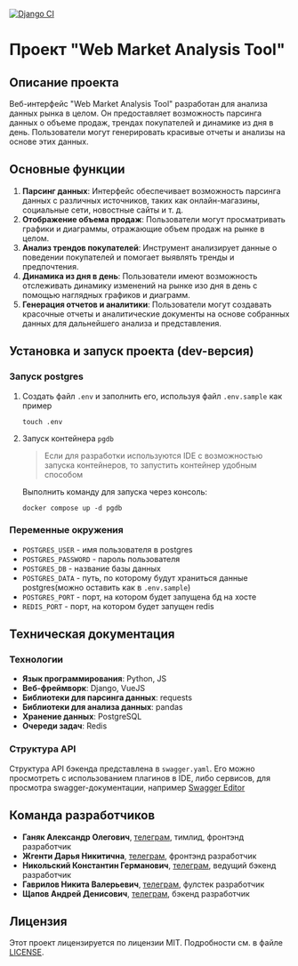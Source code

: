 [![Django CI](https://github.com/plzZarbotay/StockMonitor/actions/workflows/django.yml/badge.svg?branch=master)](https://github.com/plzZarbotay/StockMonitor/actions/workflows/django.yml)
# Проект "Web Market Analysis Tool"

## Описание проекта

Веб-интерфейс "Web Market Analysis Tool" разработан для анализа данных рынка в целом. Он предоставляет возможность
парсинга данных о объеме продаж, трендах покупателей и динамике из дня в день. Пользователи могут генерировать красивые
отчеты и анализы на основе этих данных.

## Основные функции

1. **Парсинг данных**: Интерфейс обеспечивает возможность парсинга данных с различных источников, таких как
   онлайн-магазины, социальные сети, новостные сайты и т. д.
2. **Отображение объема продаж**: Пользователи могут просматривать графики и диаграммы, отражающие объем продаж на рынке
   в целом.
3. **Анализ трендов покупателей**: Инструмент анализирует данные о поведении покупателей и помогает выявлять тренды и
   предпочтения.
4. **Динамика из дня в день**: Пользователи имеют возможность отслеживать динамику изменений на рынке изо дня в день с
   помощью наглядных графиков и диаграмм.
5. **Генерация отчетов и аналитики**: Пользователи могут создавать красочные отчеты и аналитические документы на основе
   собранных данных для дальнейшего анализа и представления.

## Установка и запуск проекта (dev-версия)

### Запуск postgres

1. Создать файл `.env` и заполнить его, используя файл `.env.sample` как пример
   ```
   touch .env
   ```
2. Запуск контейнера `pgdb`
   > Если для разработки используются IDE с возможностью запуска контейнеров, то запустить контейнер удобным способом

   Выполнить команду для запуска через консоль:
   ```
   docker compose up -d pgdb
   ```

### Переменные окружения

- `POSTGRES_USER` - имя пользователя в postgres
- `POSTGRES_PASSWORD` - пароль пользователя
- `POSTGRES_DB` - название базы данных
- `POSTGRES_DATA` - путь, по которому будут храниться данные postgres(можно оставить как в `.env.sample`)
- `POSTGRES_PORT` - порт, на котором будет запущена бд на хосте
- `REDIS_PORT` - порт, на котором будет запущен redis

## Техническая документация

### Технологии

- **Язык программирования**: Python, JS
- **Веб-фреймворк**: Django, VueJS
- **Библиотеки для парсинга данных**: requests
- **Библиотеки для анализа данных**: pandas
- **Хранение данных**: PostgreSQL
- **Очереди задач**: Redis

### Структура API

Структура API бэкенда представлена в `swagger.yaml`. Его можно просмотреть с использованием плагинов в IDE, либо
сервисов, для просмотра swagger-документации, например [Swagger Editor](https://editor.swagger.io/)

## Команда разработчиков
- **Ганяк Александр Олегович**, [телеграм](https://t.me/LemonCompany), тимлид, фронтэнд разработчик
- **Жгенти Дарья Никитична**, [телеграм](https://t.me/dariazh26), фронтэнд разработчик
- **Никольский Константин Германович**, [телеграм](https://t.me/Proksima1), ведущий бэкенд разработчик
- **Гаврилов Никита Валерьевич**, [телеграм](https://t.me/Happ1S), фулстек разработчик
- **Щапов Андрей Денисович**, [телеграм](https://t.me/P691v), бэкенд разработчик

## Лицензия

Этот проект лицензируется по лицензии MIT. Подробности см. в файле [LICENSE](LICENSE).
